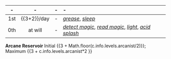 -|-|-|-
:-:|:-:|:-:|:-
1st | {{3+2}}/day |-| *[grease]*, *[sleep]*
0th |   at will   |-| *[detect magic]*, *[read magic]*, *[light]*, *[acid splash]*

**Arcane Reservoir** Initial {{3 + Math.floor(c.info.levels.arcanist/2)}}; Maximum {{3 + c.info.levels.arcanist*2 }}

[1st]: 2/day
  [color spray]: :prd-spell-crb:colorSpray
  [feather fall]: :prd-spell-crb:featherFall
  [floating disk]: :prd-spell-crb:floatingDisk
  [grease]: :prd-spell-crb:grease
  [mage armour]: :prd-spell-crb:mageArmor
  [magic missile]: :prd-spell-crb:magicMissile
  [obscuring mist]: :prd-spell-crb:obscuringMist
  [ray of enfeeblement]: :prd-spell-crb:rayOfEnfeeblement
  [sleep]: :prd-spell-crb:sleep
  [unseen servant]: :prd-spell-crb:unseenServant

[0th]: 5/day
  [acid splash]: :prd-spell-crb:acidSplash
  [arcane mark]: :prd-spell-crb:arcaneMark
  [bleed]: :prd-spell-crb:bleed
  [dancing lights]: :prd-spell-crb:dancingLights
  [daze]: :prd-spell-crb:daze
  [detect magic]: :prd-spell-crb:detectMagic
  [detect poison]: :prd-spell-crb:detectPoison
  [disrupt undead]: :prd-spell-crb:disruptUndead
  [flare]: :prd-spell-crb:flare
  [ghost sound]: :prd-spell-crb:ghostSound
  [haunted fey aspect]: :prd-spell-uc:hauntedFeyAspect
  [light]: :prd-spell-crb:light
  [mage hand]: :prd-spell-crb:mageHand
  [mending]: :prd-spell-crb:mending
  [message]: :prd-spell-crb:message
  [open/close]: :prd-spell-crb:openClose
  [prestidigitation]: :prd-spell-crb:prestidigitation
  [ray of frost]: :prd-spell-crb:rayOfFrost
  [read magic]: :prd-spell-crb:readMagic
  [resistance]: :prd-spell-crb:resistance
  [spark]: :prd-spell-apg:spark
  [touch of fatigue]: :prd-spell-crb:touchOfFatigue
